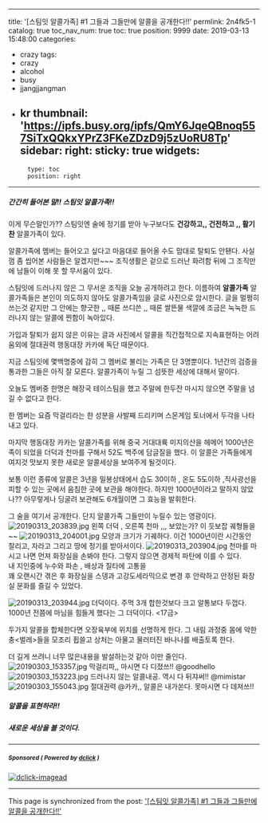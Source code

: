 
---
title: '[스팀잇 알콜가족] #1 그들과 그들만에 알콜을 공개한다!!'
permlink: 2n4fk5-1
catalog: true
toc_nav_num: true
toc: true
position: 9999
date: 2019-03-13 15:48:00
categories:
- crazy
tags:
- crazy
- alcohol
- busy
- jjangjjangman
- kr
thumbnail: 'https://ipfs.busy.org/ipfs/QmY6JqeQBnoq557SiTxQQkxYPrZ3FKeZDzD9j5zUoRU8Tp'
sidebar:
    right:
        sticky: true
widgets:
    -
        type: toc
        position: right
---


##### 간간히 들어본 말!! 스팀잇 알콜가족!!

이게 무슨말인가?? 
스팀잇엔 술에 정기를 받아 
누구보다도 **건강하고,, 건전하고 ,, 활기찬**
알콜가족이 있다.  

알콜가족에 멤버는 들어오고 싶다고 마음대로
들어올 수도  맘대로  탈퇴도 안됀다.
사실 껌 좀 씹어본 사람들은 알겠지만~~~
조직생활은 겉으로 드러난 화려함 뒤에 
그 조직만에 남들이 이해 못 할 무서움이 있다. 

스팀잇에 드러나지 않은 그 무서운 조직을
오늘 공개하려고 한다. 
이름하여 **알콜가족**  알콜가족들은
본인이 의도하지 않아도  알콜가족임을 글로 사진으로 암시한다. 
글을 멀쩡히 쓰는것 같지만 그 안에는
향긋한 ,, 때론 쓰디쓴 ,, 때론 쌀뜬물 색깔에 조금은 눅눅한
드러나지 않는 알콜에 찐함이 녹아있다. 

가입과 탈퇴가 쉽지 않은 이유는 
글과 사진에서 알콜을 직간접적으로 지속표현하는 
어려움외에 절대권력 행동대장 카카에 독단 때문이다.

지금 스팀잇에 몇백명중에 감히 그 멤버로 불리는
가족은 단 3명뿐이다. 
1년간의 검증을  통과한 그들은 아직 잘 모른다.
알콜가족이 누릴 그 섬뜻한 세상에 대해서 말이다.

오늘도 멤버중 한명은 해장국 테이스팀을 했고 
주말에 한두잔 마시지 않으면 주말을 넘길 수 없다고 한다.

한 멤버는 요즘 막걸리라는  한 성분을 
사발째 드리키며 스몬게임 토너에서 두각을 나타내고 있다.

마지막 행동대장 카카는 알콜가족를 위해 
중국 거대대륙 미지의산을 헤메어 1000년은 족이 되었을
더덕과 천마를 구해서 52도 백주에 담글질을 했다. 
이 알콜은 가족들에게 여지것 맛보지 못한 새로운
알콜세상을 보여주게 될것이다. 

보통 이런 종류에 알콜은 3년을 밀봉상태에서 
습도 30이하 , 온도 5도이하 ,직사광선을 피할 수 있는 
곳에서 음침한 곳에 보관을 해야한다.
하지만 1000년이라고 말하지 않았나??
아무렇게나 딩굴려 보관해도 6개월이면 그 효능을 발휘한다.

그 술을 여기서 공개한다. 
단지 알콜가족 그들만이 누릴수 있는 영광이다. 
![20190313_203839.jpg](https://ipfs.busy.org/ipfs/QmY6JqeQBnoq557SiTxQQkxYPrZ3FKeZDzD9j5zUoRU8Tp)
왼쪽 더덕 , 오른쪽 천마 ,,,  보았는가?  이 듯보잡 궤형들을 ~~
![20190313_204001.jpg](https://ipfs.busy.org/ipfs/QmSoDU9JskpBqUzBqND8nvW8DFTeh8tEZjwaaDL2ECQudy)
모양과 크기가  기궤하다.  이건 1000년이란 시간동안 
잘리고, 자라고 그리고 땅에 정기를 받아서이다.
![20190313_203904.jpg](https://ipfs.busy.org/ipfs/QmShLHvct7i4iMnkhqk2KTpzixbnLFBcAoeyq7ri84BzJW)
천마를 마시고 나면 먼져 화장실을 손봐야 한다. 
그렇지 않으면 경제적 파탄에 이를 수 있다.  
내 지인중에 누수와 파손 , 배상과 질타에 고통을  
꽤 오랜시간 겪은 후 화장실을 스뎅과 고강도세라믹으로
변경 후 안락하고 안정된 화장실 문화를 즐길 수 있었다. 

![20190313_203944.jpg](https://ipfs.busy.org/ipfs/QmcWAtUcRRspbxVyvEycxtb79dqAwKy92Gm8HAStja9UGS)
더덕이다. 주먹 3개 합한것보다 크고 알통보다 두껍다. 
1000년 전쯤에 마님을 힘들게 했다는 그 더덕이다. <17금> 

두가지 알콜을  합체한다면 오장육부에 위치를 선명하게 한다.
그 내림 과정중 몸에 악한 충<벌레>들을 모조리 휩쓸고
상처는 아물고 물러터진 바나나를 배출토록 한다. 

더 길게 쓰려니 너무 많은내용을 발설하는것 같아 이만 줄인다.
![20190303_153357.jpg](https://ipfs.busy.org/ipfs/QmPzpeYkRVUuPkq74DGs39rRwmUhdyqKyoKEPT6S1hK4cn)
 막걸리파,, 마시면 다 디졌쓰!!  @goodhello
![20190303_153223.jpg](https://ipfs.busy.org/ipfs/QmVLZ141AXkcRpB6DzTgc1iaibJPwNEsLZqx1V1LkgfkRE)
드러나지 않는 알콜내공. 역시 다 뒤쟈써!! @mimistar
![20190303_155043.jpg](https://ipfs.busy.org/ipfs/QmY8hcU2TMq9i9bTCDK2yxyswz632yx45tdmE1UaqHNuFk)
절대권력 @카카,, 알콜은 내가쏜다. 못마시면 다 데져쓰!!

##### 알콜을 표현하라!!  
##### 새로운 세상을 볼 것이다. 


---

#####  <sub> **Sponsored ( Powered by [dclick](https://www.dclick.io) )** </sub>
[![dclick-imagead](https://steemitimages.com/0x0/https://cdn.steemitimages.com/DQmSwkE4cySARFCKdemZWVwyk8dxh7HeDNiqwuVmWR3RBXE/Group%205.png)](https://api.dclick.io/v1/c?x=eyJhbGciOiJIUzI1NiIsInR5cCI6IkpXVCJ9.eyJjIjoia2lidW1oIiwicyI6IjJuNGZrNS0xIiwiYSI6WyJpLTIiXSwidXJsIjoiaHR0cHM6Ly93d3cuZGNsaWNrLmlvIiwiaWF0IjoxNTUyNDkyMjU5LCJleHAiOjE4Njc4NTIyNTl9.nbisC6cRaK3llW1vJxe67pNx7NtfKjfjbe0PK5dQ8e4)

- - -

This page is synchronized from the post: ['[스팀잇 알콜가족] #1 그들과 그들만에 알콜을 공개한다!!'](https://steemit.com/@kibumh/2n4fk5-1)
